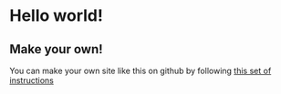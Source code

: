 # Hello world!

## Make your own!

You can make your own site like this on github by following [this set of instructions](https://pages.github.com/)
